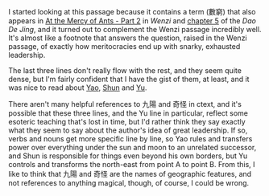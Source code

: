 I started looking at this passage
because it contains a term (數窮)
that also appears in
[At the Mercy of Ants - Part 2](https://daoistic.ca/blog/ants-part-2 "Read At the Mercy of Ants - Part 2") in _Wenzi_
and [chapter 5](https://daoistic.ca/studies/5 "Read chapter 5")
of the _Dao De Jing_,
and it turned out to complement
the Wenzi passage incredibly well.
It's almost like a footnote
that answers the question,
raised in the Wenzi passage,
of exactly how meritocracies
end up with snarky, exhausted leadership.

The last three lines
don't really flow with the rest,
and they seem quite dense,
but I'm fairly confident
that I have the gist of them, at least,
and it was nice to read about
[Yao](https://en.wikipedia.org/wiki/Emperor_Yao "Read about Yao"),
[Shun](https://en.wikipedia.org/wiki/Emperor_Shun "Read about Shun")
and [Yu](https://en.wikipedia.org/wiki/Yu_the_Great "Read about Yu").

There aren't many helpful references
to 九陽 and 奇怪 in ctext,
and it's possible that these three lines,
and the Yu line in particular,
reflect some esoteric teaching
that's lost in time,
but I'd rather think they say
exactly what they seem to say
about the author's idea of great leadership.
If so, verbs and nouns get more specific line by line,
so Yao rules and transfers power
over everything under the sun and moon
to an unrelated successor,
and Shun is responsible for things
even beyond his own borders,
but Yu controls and transforms the north-east
from point A to point B.
From this, I like to think that 九陽 and 奇怪
are the names of geographic features,
and not references to anything magical,
though, of course, I could be wrong.
